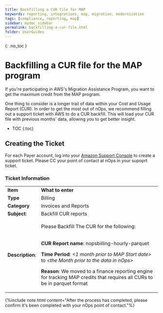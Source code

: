 ```yaml
---
title: Backfilling a CUR file for MAP
keywords: reporting, integrations, map, migration, modernization
tags: [compliance, reporting, map]
sidebar: mydoc_sidebar
permalink: backfilling-a-cur-file.html
folder: UserGuides
---
```


{: .no_toc }

# Backfilling a CUR file for the MAP program #

If you're participating in AWS's Migration Assistance Program, you want to get the maximum credit from the MAP program.

One thing to consider is a longer trail of data within your Cost and Usage Report (CUR).  In order to get the most out of nOps, we recommend filling out a support ticket with AWS to do a CUR backfill.  This will load your CUR file with previous months' data, allowing you to get better insight.


- TOC
{:toc}

## Creating the Ticket ##

For each Payer account, log into your [Amazon Support Console](https://support.console.aws.amazon.com/support) to create a support ticket.  Please CC your point of contact at nOps in your supoprt ticket.

### Ticket Information ###

<table>
<tr>
<td> <b>Item</b> </td><td> <b>What to enter</b> </td>
</tr>
<tr>
<td> <b>Type</b> </td><td> Billing </td>
</tr>
<tr>
<td> <b>Category</b> </td><td> Invoices and Reports </td>
</tr>
<tr>
<td> <b>Subject</b>: </td><td> Backfill CUR reports </td>
</tr>
<tr>
<td> <b>Description</b>: </td>
<td>

Please Backfill The CUR for the following:<br /><br />

<b>CUR Report name</b>: nopsbilling-hourly-parquet<br />

<b>Time Period</b>: <i>&lt;1 month prior to MAP Start date&gt;</i> to <i>&lt;the Month prior to the data in nOps&gt;</i> <br />

<b>Reason</b>: We moved to a finance reporting engine for tracking MAP credits that requires all CURs to be in parquet format

</td>
</tr>
</table>

{%include note.html content="After the process has completed, please confirm it's been completed with your nOps point of contact."%}
